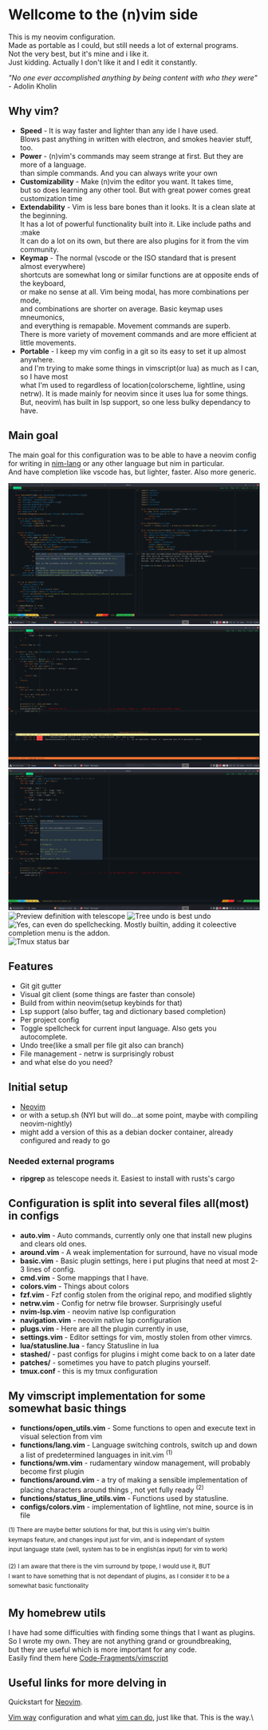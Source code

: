 # Wellcome to the (n)vim side
This is my neovim configuration.\
Made as portable as I could, but still needs a lot of external programs.\
Not the very best, but it's mine and i like it.\
Just kidding. Actually I don't like it and I edit it constantly.

*"No one ever accomplished anything by being content with who they were"* - Adolin Kholin

## Why vim?
 - **Speed** - It is way faster and lighter than any ide I have used.\
     Blows past anything in written with electron, and smokes heavier stuff, too.
 - **Power** - (n)vim's commands may seem strange at first. But they are more of a language.\
   than simple commands. And  you can always write your own
 - **Customizability** - Make (n)vim the editor you want. It takes time,\
   but so does learning any other tool. But with great power comes great customization time
 - **Extendability** - Vim is less bare bones than it looks. It is a clean slate at the beginning.\
   It has a lot of powerful functionality built into it. Like include paths and :make\
   It can do a lot on its own, but there are also plugins for it from the vim community.
 - **Keymap** - The normal (vscode or the ISO standard that is present almost everywhere)\
   shortcuts are somewhat long or similar functions are at opposite ends of the keyboard, \
   or make no sense at all. Vim being modal, has more combinations per mode,\
   and combinations are shorter on average. Basic keymap uses mneumonics,\
   and everything is remapable. Movement commands are superb.\
   There is more variety of movement commands and are more efficient at little movements.
 - **Portable** - I keep my vim config in a git so its easy to set it up almost anywhere.\
   and I'm trying to make some things in vimscript(or lua) as much as I can, so I have most\
   what I'm used to regardless of location(colorscheme, lightline, using netrw).
   It is made mainly for neovim since it uses lua for some things. But, neovim\ 
   has built in lsp support, so one less bulky dependancy to have.

## Main goal
The main goal for this configuration was to be able to have a neovim config\
for writing in [nim-lang] or any other language but nim in particular.\
And have completion like vscode has, but lighter, faster. Also more generic.

[nim-lang]:https://nim-lang.org/

<img src="https://github.com/Rosen-Popov/nvim/blob/master/.img/nvim.png"  title="This is what peak performance looks like">
<img src="https://github.com/Rosen-Popov/nvim/blob/master/.img/diagn.png"  title="Get all diagnostics">
<img src="https://github.com/Rosen-Popov/nvim/blob/master/.img/descr.png"  title="Hover definition">
<img src="https://github.com/Rosen-Popov/nvim/blob/master/.img/preview.png"  title="Preview definition with telescope">
<img src="https://github.com/Rosen-Popov/nvim/blob/master/.img/tree.png"  title="Tree undo is best undo">
<img src="https://github.com/Rosen-Popov/nvim/blob/master/.img/writing.png"  title="Yes, can even do spellchecking. Mostly builtin, adding it coleective completion menu is the addon.">
<img src="https://github.com/Rosen-Popov/nvim/blob/master/.img/pc_status.jpg"  title="Tmux status bar">


## Features
- Git git gutter
- Visual git client (some things are faster than console)
- Build from within neovim(setup keybinds for that)
- Lsp support (also buffer, tag and dictionary based completion)
- Per project config
- Toggle spellcheck for current input language. Also gets you autocomplete.
- Undo tree(like a small per file git also can branch)
- File management - netrw is surprisingly robust
- and what else do you need?

## Initial setup
- [Neovim]
- or with a setup.sh (NYI but will do...at some point, maybe with compiling neovim-nightly)
- might add a version of this as a debian docker container, already configured and ready to go

### Needed external programs 
- **ripgrep** as telescope needs it. Easiest to install with rusts's cargo

## Configuration is split into several files all(most) in configs
- **auto.vim** - Auto commands, currently only one that install new plugins and clears old ones.
- **around.vim** - A weak implementation for surround, have no visual mode
- **basic.vim** - Basic plugin settings, here i put plugins that need at most 2-3 lines of config.
- **cmd.vim** - Some mappings that I have.
- **colors.vim** - Things about colors
- **fzf.vim** - Fzf config stolen from the original repo, and modified slightly
- **netrw.vim** - Config for netrw file browser. Surprisingly useful
- **nvim-lsp.vim** - neovim native lsp configuration
- **navigation.vim** - neovim native lsp configuration
- **plugs.vim** - Here are all the plugin currently in use, 
- **settings.vim** - Editor settings for vim, mostly stolen from other vimrcs.
- **lua/statusline.lua** - fancy Statusline in lua 
- **stashed/**  - past configs for plugins i might come back to on a later date
- **patches/**  - sometimes you have to patch plugins yourself.
- **tmux.conf** - this is my tmux configuration 

## My vimscript implementation for some somewhat basic things
- **functions/open_utils.vim** - Some functions to open and execute text in visual selection from vim
- **functions/lang.vim** - Language switching controls, switch up and down a list of predetermined languages in init.vim <sup>(1)</sup>
- **functions/wm.vim** - rudamentary window management, will probably become first plugin
- **functions/around.vim** - a try of making a sensible implementation of placing characters around things , not yet fully ready <sup>(2)</sup>
- **functions/status_line_utils.vim** - Functions used by statusline. 
- **configs/colors.vim** - implementation of lightline, not mine, source is in file

 <sup>(1) There are maybe better solutions for that, but this is using vim's builtin\
 keymaps feature, and changes input just for vim, and is independant of system\
 input language state (well, system has to be in english(as input) for vim to work)</sup>

 <sup>(2) I am aware that there is the vim surround by tpope, I would use it, BUT\
 I want to have something that is not dependant of plugins, as I consider it to be a\
 somewhat basic functionality</sup>

## My homebrew utils
I have had some difficulties with finding some things that I want as plugins.\
So I wrote my own. They are not anything grand or groundbreaking,\
but they are useful which is more important for any code.\
Easily find them here [Code-Fragments/vimscript]

[Code-Fragments/vimscript]: https://github.com/rdpopov/Code-Fragments/tree/main/vimscript

## Useful links for more delving in
Quickstart for [Neovim].

[Neovim]: https://www.linode.com/docs/guides/how-to-install-neovim-and-plugins-with-vim-plug/

[Vim way] configuration and what [vim can do], just like that. This is the way.\

[Vim way]: https://www.youtube.com/watch?v=DogKdiRx7ls
[vim can do]: https://www.youtube.com/watch?v=XA2WjJbmmoM
[ms-jpq/chadtree]:https://github.com/ms-jpq/chadtree 

